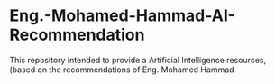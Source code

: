 # Eng.-Mohamed-Hammad-AI-Recommendation
This repository intended to provide a Artificial Intelligence resources, (based on the recommendations of Eng. Mohamed Hammad
